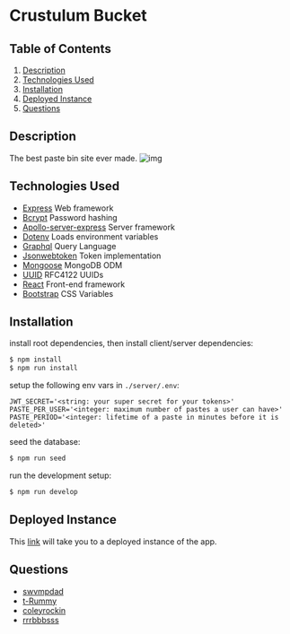 # Crustulum Bucket

## Table of Contents

1. [Description](#Description)
1. [Technologies Used](#Technologies-Used)
1. [Installation](#Installation)
1. [Deployed Instance](#Deployed-Instance)
1. [Questions](#Questions)

## Description

The best paste bin site ever made.
![img](.)

## Technologies Used

- [Express](https://expressjs.com/) Web framework
- [Bcrypt](https://github.com/kelektiv/node.bcrypt.js) Password hashing
- [Apollo-server-express](https://www.npmjs.com/package/apollo-server-express) Server framework
- [Dotenv](https://www.npmjs.com/package/dotenv) Loads environment variables
- [Graphql](https://www.npmjs.com/package/graphql) Query Language
- [Jsonwebtoken](https://github.com/auth0/node-jsonwebtoken) Token implementation
- [Mongoose](https://github.com/Automattic/mongoose) MongoDB ODM
- [UUID](https://www.npmjs.com/package/uuid) RFC4122 UUIDs
- [React](https://reactjs.org/) Front-end framework
- [Bootstrap](https://getbootstrap.com/) CSS Variables

## Installation

install root dependencies, then install client/server dependencies:

```sh
$ npm install
$ npm run install
```

setup the following env vars in `./server/.env`:

```
JWT_SECRET='<string: your super secret for your tokens>'
PASTE_PER_USER='<integer: maximum number of pastes a user can have>'
PASTE_PERIOD='<integer: lifetime of a paste in minutes before it is deleted>'
```

seed the database:

```sh
$ npm run seed
```

run the development setup:

```sh
$ npm run develop
```

## Deployed Instance

This [link]() will take you to a deployed instance of the app.

## Questions

- [swvmpdad](https://github.com/swvmpdad)
- [t-Rummy](https://github.com/T-rummy)
- [coleyrockin](https://github.com/coleyrockin)
- [rrrbbbsss](https://github.com/rrrbbbsss)
